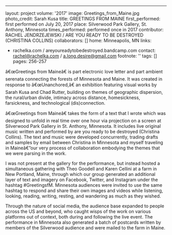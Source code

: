 ---
layout: project
volume: '2017'
image: Greetings_from_Maine.jpg
photo_credit: Sarah Kusa
title: GREETINGS FROM MAINE
first_performed: first performed on July 20, 2017
place: Silverwood Park Gallery, St. Anthony, Minnesota
times_performed: performed once in 2017
contributor: RACHEL JENDRZEJEWSKI / ARE YOU READY TO BE DESTROYED (CHRISTINA COLLINS)
collaborators: []
home: Minneapolis, MN
links:
- rachelka.com / areyoureadytobedestroyed.bandcamp.com
contact: rachel@rachelka.com / a.long.desire@gmail.com
footnote: ''
tags: []
pages: 256-257



â€œGreetings from Maineâ€ is part electronic love letter and part ambient serenata connecting the forests of Minnesota and Maine. It was created in response to â€œUnanchored,â€ an exhibition featuring visual works by Sarah Kusa and Chad Rutter, building on themes of geographic dispersion, the rural/urban divide, intimacy across distance, homesickness, farsickness, and technological (dis)connection.

â€œGreetings from Maineâ€ takes the form of a text that I wrote which was designed to unfold in real time over one hour via projection on a screen at Silverwood Park Gallery in St. Anthony, Minnesota. It includes live original music written and performed by are you ready to be destroyed (Christina Collins). The text and music were developed concurrently, trading drafts and samples by email between Christina in Minnesota and myself traveling in Maineâ€”our very process of collaboration embodying the themes that we were parsing in the work.

I was not present at the gallery for the performance, but instead hosted a simultaneous gathering with Theo Goodell and Karen Cellini at a farm in New Portland, Maine, through which our group generated an additional layer of text and imagery on Facebook, Twitter, and Instagram under the hashtag #GreetingsfM. Minnesota audiences were invited to use the same hashtag to respond and share their own images and videos while listening, looking, reading, writing, resting, and wandering as much as they wished.

Through the nature of social media, the audience base expanded to people across the US and beyond, who caught wisps of the work on various platforms out of context, both during and following the live event. The performance in Minnesota also generated a batch of postcards written by members of the Silverwood audience and were mailed to the farm in Maine.
